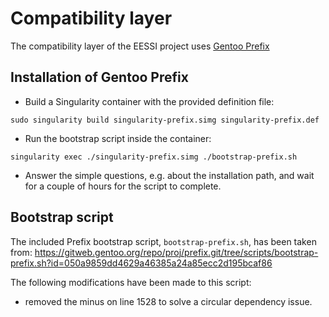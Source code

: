 # Compatibility layer

The compatibility layer of the EESSI project uses [Gentoo Prefix](https://wiki.gentoo.org/wiki/Project:Prefix)

## Installation of Gentoo Prefix

- Build a Singularity container with the provided definition file:
```
sudo singularity build singularity-prefix.simg singularity-prefix.def
```

- Run the bootstrap script inside the container:
```
singularity exec ./singularity-prefix.simg ./bootstrap-prefix.sh
```

- Answer the simple questions, e.g. about the installation path, and wait 
for a couple of hours for the script to complete.

## Bootstrap script
The included Prefix bootstrap script, `bootstrap-prefix.sh`, has been taken from:
https://gitweb.gentoo.org/repo/proj/prefix.git/tree/scripts/bootstrap-prefix.sh?id=050a9859dd4629a46385a24a85ecc2d195bcaf86

The following modifications have been made to this script:
- removed the minus on line 1528 to solve a circular dependency issue.

